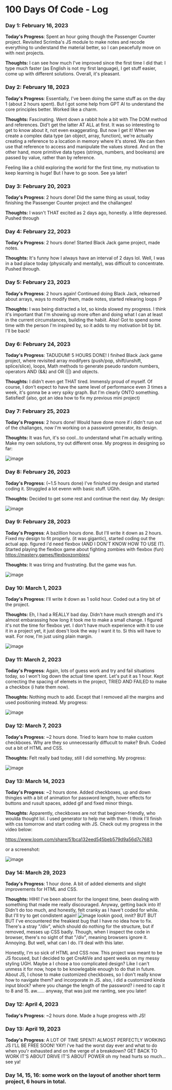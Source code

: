 # 100 Days Of Code - Log

### Day 1: February 16, 2023

**Today's Progress**: Spent an hour going though the Passenger Counter project. Revisited Scrimba's JS module to make notes and recode everything to understand the material better, so I can peacefully move on with next projects. 

**Thoughts:** I can see how much I've improved since the first time I did that: I type much faster (as English is not my first language), I get stuff easier, come up with different solutions. Overall, it's pleasant. 

### Day 2: February 18, 2023

**Today's Progress**: Essentially, I've been doing the same stuff as on the day 1 (about 2 hours spent). But I got some help from GPT AI to understand the core principles better. Worked like a charm.

**Thoughts:** Fascinating. Went down a rabbit hole a bit with The DOM method and references. Did't get the latter AT ALL at first. It was so interesting to get to know about it, not even exaggerating. But now I get it! When we create a complex data type (an object, array, function), we're actually creating a reference to a location in memory where it's stored. We can then use that reference to access and manipulate the values stored. And on the other hand, more primitive data types (strings, numbers, and booleans) are passed by value, rather than by reference. 

Feeling like a child exploring the world for the first time, my motivation to keep learning is huge! But I have to go soon. See ya later!

### Day 3: February 20, 2023

**Today's Progress**: 2 hours done! Did the same thing as usual, today finishing the Passenger Counter project and the challanges!

**Thoughts:** I wasn't THAT excited as 2 days ago, honestly. a little depressed. Pushed through

### Day 4: February 22, 2023

**Today's Progress**: 2 hours done! Started Black Jack game project, made notes. 

**Thoughts:** It's funny how I always have an interval of 2 days lol. Well, I was in a bad place today (physically and mentally), was difficult to concentrate. Pushed through. 

### Day 5: February 23, 2023

**Today's Progress**: 2 hours again! Continued doing Black Jack, relearned about arrays, ways to modify them, made notes, started relearing loops :P

**Thoughts:** I was being distracted a lot, so kinda slowed my progress. I think it's important that I'm showing up more often and doing what I can at least in the current circumstances, building the habiit. Also! Got to spend some time with the person I'm inspired by, so it adds to my motivation bit by bit. I'll be back!

### Day 6: February 24, 2023

**Today's Progress**: TADUDUM! 5 HOURS DONE! I finihed Black Jack game project, where revisited array modifyers (push/pop, shift/unshift, splice/slice), loops, Math methods to generate pseudo random numbers, operators AND (&&) and OR (||) and objects.

**Thoughts:** I didn't even get THAT tired. Immensly proud of myself. Of course, I don't expect to have the same level of performance even 3 times 
 a week, it's gonna be a very spiky graph. But I'm clearly ONTO something. Satisfied! (also, got an idea how to fix my previous mini project)
 
 ### Day 7: February 25, 2023

**Today's Progress**: 2 hours done! Would have done more if i didn't run out of the challanges, now I'm working on a password generator, its design.

**Thoughts:** It was fun, it's so cool...to understand what I'm actually writing. Make my own solutions, try out different onse. My progress in designing so far:

![image](https://user-images.githubusercontent.com/83187236/221381551-ed5187d9-7e72-44c1-8ff4-b277dfef9eeb.png)

### Day 8: February 26, 2023

**Today's Progress**: (~1.5 hours done) I've finished my design and started coding it. Struggled a lot evenn with basic stuff. UGhh.

**Thoughts:** Decided to get some rest and continue the next day. My design:

![image](https://user-images.githubusercontent.com/83187236/221508191-eebd6a0d-25ed-4d3a-bc2d-b44711b1e707.png)

### Day 9: February 28, 2023

**Today's Progress**: A bazillion hours done. But I'll write it down as 2 hours. Fixed my design to fit properly. (it was gigantic), started coding out the actual app. figured i'd need flexbox (AND I DON'T KNOW HOW TO USE IT). Started playing the flexbox game about fighting zombies with flexbox (fun) https://mastery.games/flexboxzombies/

**Thoughts:** It was tiring and frustrating. But the game was fun.

![image](https://user-images.githubusercontent.com/83187236/221945758-a97193e5-94ea-4d6c-aacc-23e5e106865d.png)

### Day 10: March 1, 2023

**Today's Progress**: I'll write it down as 1 solid hour. Coded out a tiny bit of the project.

**Thoughts:** Eh, I had a REALLY bad day. Didn't have much strength and it's almost embarassing how long it took me to make a small change. I figured it's not the time for flexbox yet. I don't have much experience with it to use it in a project yet, it just does't look the way I want it to. Si this will have to wait. For now, I'm just using plain margin.

![image](https://user-images.githubusercontent.com/83187236/222371291-d2c78c2c-7c68-4137-b045-20c011ed6c85.png)

### Day 11: March 2, 2023

**Today's Progress**: Again, lots of guess work and try and fail situations today, so I won't log down the actual time spent. Let's put it as 1 hour. Kept correcting the spacing of elemets in the project, TRIED AND FAILED to make a checkbox (i hate them now).

**Thoughts:** Nothing much to add. Except that I removed all the margins and used positioning instead. My progress:

![image](https://user-images.githubusercontent.com/83187236/222486098-f769c66b-834d-4d41-b4f1-ce7367dcce44.png)

### Day 12: March 7, 2023

**Today's Progress**: ~2 hours done. Tried to learn how to make custom checkboxes. Why are they so unnecessarily diffucult to make? Bruh. Coded out a bit of HTML and CSS.

**Thoughts:** Felt really bad today, still I did something. My progress:

![image](https://user-images.githubusercontent.com/83187236/223534858-dcd864ce-d763-4499-9d45-cc606bdb27af.png)

### Day 13: March 14, 2023

**Today's Progress**: ~2 hours done. Added checkboxes, up and down thingies with a bit of animation for password length, hover effects for buttons and rusult spaces, added gif and fixed minor things.

**Thoughts:** Apparently, checkboxes are not that beginner-friendly, who woulda thought lol. I used generator to help me with them. I think I'll finish with css tomorrow and start coding with JS. Check out my progress in the video below:

https://www.loom.com/share/51bca132eed545beb579d9a56d7c7683

or a screenshot:

![image](https://user-images.githubusercontent.com/83187236/225022951-7d467559-5d1f-46a9-8424-b7db6fe94ec8.png)

### Day 14: March 29, 2023

**Today's Progress**: 1 hour done. A bit of added elements and slight improvements for HTML and CSS.

**Thoughts:** HIHI! I've been absent for the longest time, been dealing with something that made me really discouraged. Anyway, getting back into it! Didn't do too much, and honestly, felt cranky as I have't coded for while. But I'll try to get condistent again!
![image](https://user-images.githubusercontent.com/83187236/228518388-bc7028e4-0538-4137-bafc-8a644aa395ff.png)
lookin good, innit? 
BUT BUT BUT I've encountered the freakiest bug that I have no idea how to fix. There's a stray "/div", which should do nothing for the structure, but if removed, messes up CSS badly. Though, when I inspect the code in browser, there's no sight of that "/div", meaning browsers ignore it. Annoying.
But well, what can I do. I'll deal with this later.

Honestly, I'm so sick of HTML and CSS now. This project was meant to be JS focused, but I decided to get CreAtiVe and spent weeks on my messy styling UGH. 
Maybe a I chose a too complicated design? Like I can't unmess it for now, hope to be knowlegable enough to do that in future.
About JS, I chose to make customized checkboxes, so I don't really know how to navigate them? and incorporate in JS. 
also, i did a customized kinda input block? where you change the length of the password? i need to cap it to 8 and 15. aw......
anyway, that was just me ranting, see you later!

### Day 12: April 4, 2023

**Today's Progress**: ~2 hours done. Made a huge progress with JS!

### Day 13: April 19, 2023

**Today's Progress**: A LOT OF TIME SPENT! ALMOST PERFECTLY WORKING JS I'LL BE FREE SOON! YAY! i've had the worst day ever and what to do when you'r exhausted and on the verge of a breakdown? GET BACK TO WORK IT'S ABOUT DRIVE IT'S ABOUT POWER oh my head hurts so much... see ya!


### Day 14, 15, 16: some work on the layout of another short term project, 6 hours in total.




